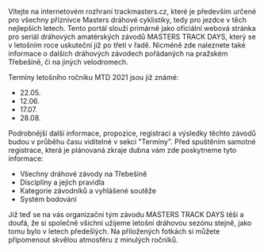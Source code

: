 Vítejte na internetovém rozhraní trackmasters.cz, které je především určené pro všechny příznivce Masters dráhové cyklistiky, tedy pro jezdce v těch nejlepších letech. 
Tento portál slouží primárně jako oficiální webová stránka pro seriál dráhových amatérských závodů MASTERS TRACK DAYS, 
který se v letošním roce uskuteční již po třetí v řadě. 
Nicméně zde naleznete také informace o dalších dráhových závodech pořádaných na pražském Třebešíně, 
či na jiných velodromech. 

Termíny letošního ročníku MTD 2021 jsou již známé: 
- 22.05. 
- 12.06. 
- 17.07. 
- 28.08. 

Podrobnější další informace, propozice, registraci a výsledky těchto závodů budou v průběhu času viditelné v sekci "Termíny". 
Před spuštěním samotné registrace, která je plánovaná zkraje dubna vám zde poskytneme tyto informace: 
- Všechny dráhové závody na Třebešíně 
- Disciplíny a jejich pravidla 
- Kategorie závodníků a vyhlášené soutěže 
- Systém bodování 

Již teď se na vás organizační tým závodu MASTERS TRACK DAYS těší a doufá, že si společně všichni užijeme letošní dráhovou sezónu stejně, 
jako tomu bylo v letech předešlých. Na přiložených fotkách si můžete připomenout skvělou atmosféru z minulých ročníků. 
